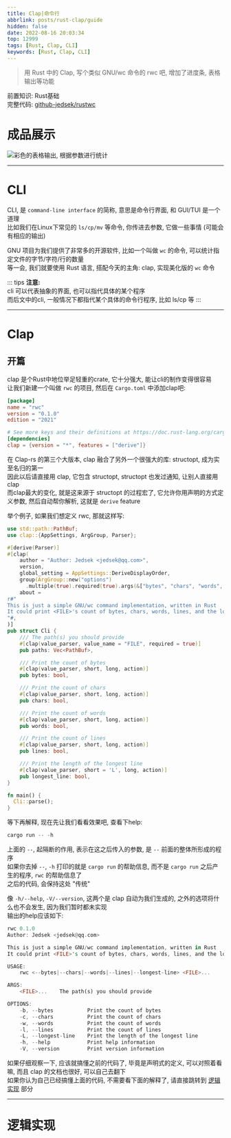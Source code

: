 ```yaml
---
title: Clap|命令行
abbrlink: posts/rust-clap/guide
hidden: false
date: 2022-08-16 20:03:34
top: 12999
tags: [Rust, Clap, CLI]
keywords: [Rust, Clap, CLI]
---
```

> 用 Rust 中的 Clap, 写个类似 GNU/wc 命令的 rwc 吧, 增加了进度条, 表格输出等功能  
<!-- more -->

前置知识: Rust基础  
完整代码: [github-jedsek/rustwc](https://github.com/Jedsek/rust-wc)

# 成品展示

![彩色的表格输出, 根据参数进行统计](/images/clap-rwc.png)

- - -

# CLI
CLI, 是 `command-line interface` 的简称, 意思是命令行界面, 和 GUI/TUI 是一个道理  
比如我们在Linux下常见的 `ls/cp/mv` 等命令, 你传进去参数, 它做一些事情 (可能会有相应的输出)  

GNU 项目为我们提供了非常多的开源软件, 比如一个叫做 `wc` 的命令, 可以统计指定文件的字节/字符/行的数量  
等一会, 我们就要使用 Rust 语言, 搭配今天的主角: clap, 实现美化版的 `wc` 命令  

::: tips
**注意:**  
cli 可以代表抽象的界面, 也可以指代具体的某个程序  
而后文中的cli, 一般情况下都指代某个具体的命令行程序, 比如 ls/cp 等
:::

- - -

# Clap
## 开篇
clap 是个Rust中地位举足轻重的crate, 它十分强大, 能让cli的制作变得很容易  
让我们新建一个叫做 `rwc` 的项目, 然后在 `Cargo.toml` 中添加clap吧:

```toml
[package]
name = "rwc"
version = "0.1.0"
edition = "2021"

# See more keys and their definitions at https://doc.rust-lang.org/cargo/reference/manifest.html
[dependencies]
clap = {version = "*", features = ["derive"]}
```

在 Clap-rs 的第三个大版本, clap 融合了另外一个很强大的库: structopt, 成为实至名归的第一  
因此以后请直接用 clap, 它包含 structopt, structopt 也发过通知, 让别人直接用 clap  
而clap最大的变化, 就是这来源于 structopt 的过程宏了, 它允许你用声明的方式定义参数, 然后自动帮你解析, 这就是 `derive` feature  

举个例子, 如果我们想定义 rwc, 那就这样写:

```rust src/main.rs
use std::path::PathBuf;
use clap::{AppSettings, ArgGroup, Parser};

#[derive(Parser)]
#[clap(
    author = "Author: Jedsek <jedsek@qq.com>",
    version,
    global_setting = AppSettings::DeriveDisplayOrder,
    group(ArgGroup::new("options")
      .multiple(true).required(true).args(&["bytes", "chars", "words", "lines", "longest-line"])),
    about = 
r#"
This is just a simple GNU/wc command implementation, written in Rust
It could print <FILE>'s count of bytes, chars, words, lines, and the longest line/word's length
"#,
)]
pub struct Cli {
    /// The path(s) you should provide
    #[clap(value_parser, value_name = "FILE", required = true)]
    pub paths: Vec<PathBuf>,

    /// Print the count of bytes
    #[clap(value_parser, short, long, action)]
    pub bytes: bool,

    /// Print the count of chars
    #[clap(value_parser, short, long, action)]
    pub chars: bool,

    /// Print the count of words
    #[clap(value_parser, short, long, action)]
    pub words: bool,

    /// Print the count of lines
    #[clap(value_parser, short, long, action)]
    pub lines: bool,

    /// Print the length of the longest line
    #[clap(value_parser, short = 'L', long, action)]
    pub longest_line: bool,
}

fn main() {
  Cli::parse();
}
```

等下再解释, 现在先让我们看看效果吧, 查看下help:  

```rust
cargo run -- -h
```

上面的 `--`, 起隔断的作用, 表示在这之后传入的参数, 是 `--` 前面的整体所形成的程序  
如果你去掉 `--`, `-h` 打印的就是 `cargo run` 的帮助信息, 而不是 `cargo run` 之后产生的程序, `rwc` 的帮助信息了  
之后的代码, 会保持这处 "传统"  

像 `-h/--help`, `-V/--version`, 这两个是 clap 自动为我们生成的, 之外的选项将什么也不会发生, 因为我们暂时都未实现  
输出的help应该如下:  

```rust
rwc 0.1.0
Author: Jedsek <jedsek@qq.com>

This is just a simple GNU/wc command implementation, written in Rust
It could print <FILE>'s count of bytes, chars, words, lines, and the longest line/word's length

USAGE:
    rwc <--bytes|--chars|--words|--lines|--longest-line> <FILE>...

ARGS:
    <FILE>...    The path(s) you should provide

OPTIONS:
    -b, --bytes           Print the count of bytes
    -c, --chars           Print the count of chars
    -w, --words           Print the count of words
    -l, --lines           Print the count of lines
    -L, --longest-line    Print the length of the longest line
    -h, --help            Print help information
    -V, --version         Print version information
```

如果仔细观察一下, 应该就搞懂之前的代码了, 毕竟是声明式的定义, 可以对照着看嘛, 而且 clap 的文档也很好, 可以自己去翻下  
如果你认为自己已经搞懂上面的代码, 不需要看下面的解释了, 请直接跳转到 [逻辑实现](#luo-ji-shi-xian) 部分  

- - -
# 逻辑实现

